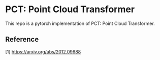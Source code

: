 # PCT: Point Cloud Transformer
This repo is a pytorch implementation of PCT: Point Cloud Transformer.

## Reference
[1] https://arxiv.org/abs/2012.09688